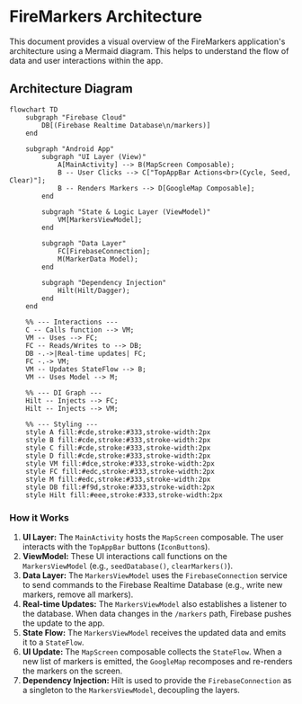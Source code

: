 # FireMarkers Architecture

This document provides a visual overview of the FireMarkers application's architecture using a Mermaid diagram. This helps to understand the flow of data and user interactions within the app.

## Architecture Diagram

```mermaid
flowchart TD
    subgraph "Firebase Cloud"
        DB[(Firebase Realtime Database\n/markers)]
    end

    subgraph "Android App"
        subgraph "UI Layer (View)"
            A[MainActivity] --> B(MapScreen Composable);
            B -- User Clicks --> C["TopAppBar Actions<br>(Cycle, Seed, Clear)"];
            B -- Renders Markers --> D[GoogleMap Composable];
        end

        subgraph "State & Logic Layer (ViewModel)"
            VM[MarkersViewModel];
        end

        subgraph "Data Layer"
            FC[FirebaseConnection];
            M(MarkerData Model);
        end

        subgraph "Dependency Injection"
            Hilt(Hilt/Dagger);
        end
    end

    %% --- Interactions ---
    C -- Calls function --> VM;
    VM -- Uses --> FC;
    FC -- Reads/Writes to --> DB;
    DB -.->|Real-time updates| FC;
    FC -.-> VM;
    VM -- Updates StateFlow --> B;
    VM -- Uses Model --> M;

    %% --- DI Graph ---
    Hilt -- Injects --> FC;
    Hilt -- Injects --> VM;

    %% --- Styling ---
    style A fill:#cde,stroke:#333,stroke-width:2px
    style B fill:#cde,stroke:#333,stroke-width:2px
    style C fill:#cde,stroke:#333,stroke-width:2px
    style D fill:#cde,stroke:#333,stroke-width:2px
    style VM fill:#dce,stroke:#333,stroke-width:2px
    style FC fill:#edc,stroke:#333,stroke-width:2px
    style M fill:#edc,stroke:#333,stroke-width:2px
    style DB fill:#f9d,stroke:#333,stroke-width:2px
    style Hilt fill:#eee,stroke:#333,stroke-width:2px
```

### How it Works

1.  **UI Layer:** The `MainActivity` hosts the `MapScreen` composable. The user interacts with the `TopAppBar` buttons (`IconButton`s).
2.  **ViewModel:** These UI interactions call functions on the `MarkersViewModel` (e.g., `seedDatabase()`, `clearMarkers()`).
3.  **Data Layer:** The `MarkersViewModel` uses the `FirebaseConnection` service to send commands to the Firebase Realtime Database (e.g., write new markers, remove all markers).
4.  **Real-time Updates:** The `MarkersViewModel` also establishes a listener to the database. When data changes in the `/markers` path, Firebase pushes the update to the app.
5.  **State Flow:** The `MarkersViewModel` receives the updated data and emits it to a `StateFlow`.
6.  **UI Update:** The `MapScreen` composable collects the `StateFlow`. When a new list of markers is emitted, the `GoogleMap` recomposes and re-renders the markers on the screen.
7.  **Dependency Injection:** Hilt is used to provide the `FirebaseConnection` as a singleton to the `MarkersViewModel`, decoupling the layers.

```